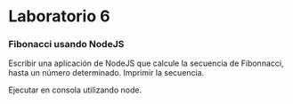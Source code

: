 # Laboratorio 6

### Fibonacci usando NodeJS

Escribir una aplicación de NodeJS que calcule la secuencia de Fibonnacci, hasta un número determinado.
Imprimir la secuencia.

Ejecutar en consola utilizando node.
